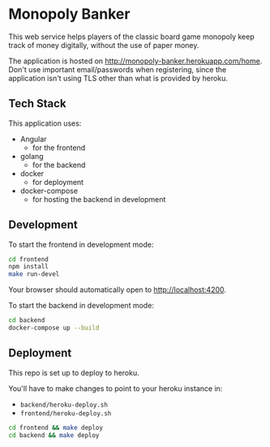# Monopoly Banker

This web service helps players of the classic board game monopoly keep track of 
money digitally, without the use of paper money.

The application is hosted on <http://monopoly-banker.herokuapp.com/home>. Don't use important email/passwords when registering, since the application isn't using TLS other than what is provided by heroku.

## Tech Stack

This application uses:

* Angular
  * for the frontend
* golang
  * for the backend
* docker
  * for deployment
* docker-compose
  * for hosting the backend in development

## Development

To start the frontend in development mode:

```bash
cd frontend
npm install
make run-devel
```

Your browser should automatically open to <http://localhost:4200>.

To start the backend in development mode:

```bash
cd backend
docker-compose up --build
```

## Deployment

This repo is set up to deploy to heroku. 

You'll have to make changes to point to your heroku instance in:

* `backend/heroku-deploy.sh`
* `frontend/heroku-deploy.sh`

```bash
cd frontend && make deploy
cd backend && make deploy
```
